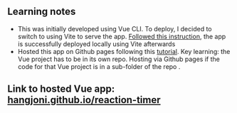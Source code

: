 ## Learning notes

- This was initially developed using Vue CLI. To deploy, I decided to switch to using Vite to serve the app. [Followed this instruction](https://vueschool.io/articles/vuejs-tutorials/how-to-migrate-from-vue-cli-to-vite/), the app is successfully deployed locally using Vite afterwards
- Hosted this app on Github pages following this [tutorial](https://www.youtube.com/watch?v=yo2bMGnIKE8). Key learning: the Vue project has to be in its own repo. Hosting via Github pages if the code for that Vue project is in a sub-folder of the repo .

## Link to hosted Vue app: [hangjoni.github.io/reaction-timer](hangjoni.github.io/reaction-timer)
